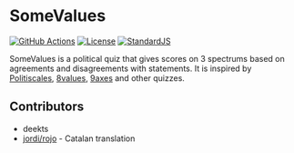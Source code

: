 # SomeValues
[![GitHub Actions](https://github.com/deekts/somevalues/workflows/Build%20pages/badge.svg)](https://github.com/deekts/political-hexedekeract/actions)
[![License](https://img.shields.io/github/license/deekts/somevalues)](LICENSE)
[![StandardJS](https://img.shields.io/badge/code_style-standard-brightgreen)](https://standardjs.com/)

SomeValues is a political quiz that gives scores on 3 spectrums based on agreements and disagreements with statements.
It is inspired by [Politiscales](https://www.politiscales.net/), [8values](https://8values.github.io/), [9axes](https://9axes.github.io/) and other quizzes.

## Contributors
* deekts
* [jordi/rojo](https://www.deviantart.com/j0rdi06) - Catalan translation
